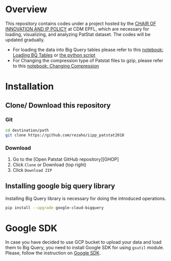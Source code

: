 [iipp]:https://iipp.epfl.ch/
[loading_tables]:https://github.com/rezaho/iipp_patstat2018/blob/master/BigQuery_Script.ipynb
[loading_tables_script]:https://github.com/rezaho/iipp_patstat2018/blob/master/BigQuery_Script.py
[changing_compression]:https://github.com/rezaho/iipp_patstat2018/blob/master/Changing_compression.ipynb
[google_sdk]:https://cloud.google.com/sdk/install


# Overview

This repository contains codes under a project hosted by the [CHAIR OF INNOVATION AND IP POLICY][iipp] at CDM EPFL, which are necessary for loading, visualizing, and analyzing PatStat dataset. The codes will be updated gradually.

- For loading the data into Big Query tables please refer to this [notebook: Loading BQ Tables][loading_tables] or [the python script][loading_tables_script]
- For Changing the compression type of Patstat files to gzip, please refer to this [notebook: Changing Compression][changing_compression]


# Installation 

## Clone/ Download this repository

### Git

```bash
cd destination/path
git clone https://github.com/rezaho/iipp_patstat2018
````

### Download

1. Go to the [Open Patstat GitHub repository][GHOP]​
2. Click `Clone` or Download (top right)
3. Click `Download ZIP`

## Installing google big query library
Installing Big Query library is necessary for doing the introduced operations.
```bash
pip install --upgrade google-cloud-bigquery
````
# Google SDK
In case you have decided to use GCP bucket to upload your data and load them to Big Query, you need to install Google SDK for using `gsutil` module. Please, follow the instruction on [Google SDK][google_sdk].

